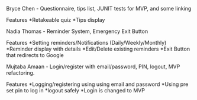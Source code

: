 

Bryce Chen - Questionnaire, tips list, JUNIT tests for MVP, and some linking

Features
*Retakeable quiz
*Tips display

Nadia Thomas - Reminder System, Emergency Exit Button

Features
*Setting reminders/Notifications (Daily/Weekly/Monthly)
*Reminder display with details
*Edit/Delete existing reminders
*Exit Button that redirects to Google

Mujtaba Amaan - Login/register with email/password, PIN, logout, MVP refactoring.

Features
*Logging/registering using using email and password
*Using pre set pin to log in
*logout safely
*Login is changed to MVP
